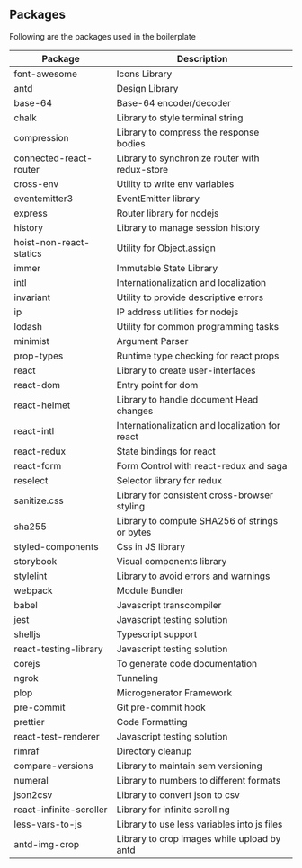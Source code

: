 ## Packages

Following are the packages used in the boilerplate

| Package                 | Description                                     |
| ----------------------- | ----------------------------------------------- |
| font-awesome            | Icons Library                                   |
| antd                    | Design Library                                  |
| base-64                 | Base-64 encoder/decoder                         |
| chalk                   | Library to style terminal string                |
| compression             | Library to compress the response bodies         |
| connected-react-router  | Library to synchronize router with redux-store  |
| cross-env               | Utility to write env variables                  |
| eventemitter3           | EventEmitter library                            |
| express                 | Router library for nodejs                       |
| history                 | Library to manage session history               |
| hoist-non-react-statics | Utility for Object.assign                       |
| immer                   | Immutable State Library                         |
| intl                    | Internationalization and localization           |
| invariant               | Utility to provide descriptive errors           |
| ip                      | IP address utilities for nodejs                 |
| lodash                  | Utility for common programming tasks            |
| minimist                | Argument Parser                                 |
| prop-types              | Runtime type checking for react props           |
| react                   | Library to create user-interfaces               |
| react-dom               | Entry point for dom                             |
| react-helmet            | Library to handle document Head changes         |
| react-intl              | Internationalization and localization for react |
| react-redux             | State bindings for react                        |
| react-form              | Form Control with react-redux and saga          |
| reselect                | Selector library for redux                      |
| sanitize.css            | Library for consistent cross-browser styling    |
| sha255                  | Library to compute SHA256 of strings or bytes   |
| styled-components       | Css in JS library                               |
| storybook               | Visual components library                       |
| stylelint               | Library to avoid errors and warnings            |
| webpack                 | Module Bundler                                  |
| babel                   | Javascript transcompiler                        |
| jest                    | Javascript testing solution                     |
| shelljs                 | Typescript support                              |
| react-testing-library   | Javascript testing solution                     |
| corejs                  | To generate code documentation                  |
| ngrok                   | Tunneling                                       |
| plop                    | Microgenerator Framework                        |
| pre-commit              | Git pre-commit hook                             |
| prettier                | Code Formatting                                 |
| react-test-renderer     | Javascript testing solution                     |
| rimraf                  | Directory cleanup                               |
| compare-versions        | Library to maintain sem versioning              |
| numeral                 | Library to numbers to different formats         |
| json2csv                | Library to convert json to csv                  |
| react-infinite-scroller | Library for infinite scrolling                  |
| less-vars-to-js         | Library to use less variables into js files     |
| antd-img-crop           | Library to crop images while upload by antd     |
